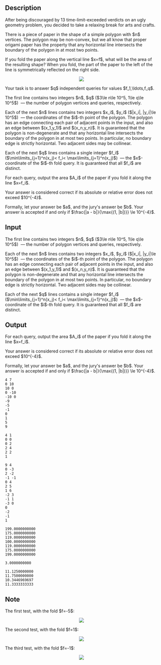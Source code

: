 ## Description

<div><p><span class="tex-font-style-it">After being discouraged by 13 time-limit-exceeded verdicts on an ugly geometry problem, you decided to take a relaxing break for arts and crafts.</span></p><p>There is a piece of paper in the shape of a simple polygon with $n$ vertices. The polygon may be non-convex, but we all know that proper origami paper has the property that <span class="tex-font-style-bf">any horizontal line intersects the boundary of the polygon in at most two points.</span></p><p>If you fold the paper along the vertical line $x=f$, what will be the area of the resulting shape? When you fold, the part of the paper to the left of the line is symmetrically reflected on the right side.</p><center> <img class="tex-graphics" src="file://GSj8OgRG.png" style="max-width: 100.0%;max-height: 100.0%;"> </center><p>Your task is to answer $q$ independent queries for values $f_1,\ldots,f_q$.</p></div><div class="input-specification"><p>The first line contains two integers $n$, $q$ ($3\le n\le 10^5, 1\le q\le 10^5$) &nbsp;— the number of polygon vertices and queries, respectively.</p><p>Each of the next $n$ lines contains two integers $x_i$, $y_i$ ($|x_i|, |y_i|\le 10^5$) &nbsp;— the coordinates of the $i$-th point of the polygon. The polygon has an edge connecting each pair of adjacent points in the input, and also an edge between $(x_1,y_1)$ and $(x_n,y_n)$. It is guaranteed that the polygon is non-degenerate and that any horizontal line intersects the boundary of the polygon in at most two points. In particular, no boundary edge is strictly horizontal. Two adjacent sides may be collinear.</p><p>Each of the next $q$ lines contains a single integer $f_i$ ($\min\limits_{j=1}^n(x_j)&lt; f_i&lt; \max\limits_{j=1}^n(x_j)$) &nbsp;— the $x$-coordinate of the $i$-th fold query. It is guaranteed that all $f_i$ are distinct.</p></div><div class="output-specification"><p>For each query, output the area $A_i$ of the paper if you fold it along the line $x=f_i$.</p><p>Your answer is considered correct if its absolute or relative error does not exceed $10^{-4}$.</p><p>Formally, let your answer be $a$, and the jury's answer be $b$. Your answer is accepted if and only if $\frac{|a - b|}{\max{(1, |b|)}} \le 10^{-4}$.</p></div>

## Input

<p>The first line contains two integers $n$, $q$ ($3\le n\le 10^5, 1\le q\le 10^5$) &nbsp;— the number of polygon vertices and queries, respectively.</p><p>Each of the next $n$ lines contains two integers $x_i$, $y_i$ ($|x_i|, |y_i|\le 10^5$) &nbsp;— the coordinates of the $i$-th point of the polygon. The polygon has an edge connecting each pair of adjacent points in the input, and also an edge between $(x_1,y_1)$ and $(x_n,y_n)$. It is guaranteed that the polygon is non-degenerate and that any horizontal line intersects the boundary of the polygon in at most two points. In particular, no boundary edge is strictly horizontal. Two adjacent sides may be collinear.</p><p>Each of the next $q$ lines contains a single integer $f_i$ ($\min\limits_{j=1}^n(x_j)&lt; f_i&lt; \max\limits_{j=1}^n(x_j)$) &nbsp;— the $x$-coordinate of the $i$-th fold query. It is guaranteed that all $f_i$ are distinct.</p>

## Output

<p>For each query, output the area $A_i$ of the paper if you fold it along the line $x=f_i$.</p><p>Your answer is considered correct if its absolute or relative error does not exceed $10^{-4}$.</p><p>Formally, let your answer be $a$, and the jury's answer be $b$. Your answer is accepted if and only if $\frac{|a - b|}{\max{(1, |b|)}} \le 10^{-4}$.</p>





```input1
4 7
0 10
10 0
0 -10
-10 0
-9
-5
-1
0
1
5
9
```




```input2
4 1
0 0
0 2
2 4
2 2
1
```




```input3
9 4
0 -3
2 -2
-1 -1
0 4
2 5
1 6
-2 3
-1 1
-3 0
0
-2
-1
1
```




```output1
199.0000000000
175.0000000000
119.0000000000
100.0000000000
119.0000000000
175.0000000000
199.0000000000
```




```output2
3.0000000000
```




```output3
11.1250000000
11.7500000000
10.3446969697
11.3333333333
```



## Note

<p>The first test, with the fold $f=-5$:</p><center> <img class="tex-graphics" src="file://i8WuS7ur.png" style="max-width: 100.0%;max-height: 100.0%;"> </center><p>The second test, with the fold $f=1$:</p><center> <img class="tex-graphics" src="file://jcynae20.png" style="max-width: 100.0%;max-height: 100.0%;"> </center><p>The third test, with the fold $f=-1$:</p><center> <img class="tex-graphics" src="file://LiJpCo7A.png" style="max-width: 100.0%;max-height: 100.0%;"> </center>
